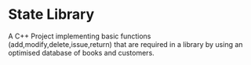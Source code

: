 # State Library
A C++ Project implementing basic functions (add,modify,delete,issue,return) that are required in a library by using an optimised database of books and customers.
